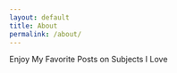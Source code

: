 ```yaml
---
layout: default
title: About
permalink: /about/
---
```


Enjoy My Favorite Posts on Subjects I Love
